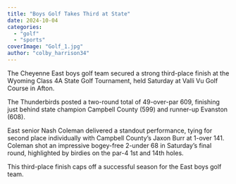 ```yaml
---
title: "Boys Golf Takes Third at State"
date: 2024-10-04
categories: 
  - "golf"
  - "sports"
coverImage: "Golf_1.jpg"
author: "colby_harrison34"
---
```


The Cheyenne East boys golf team secured a strong third-place finish at the Wyoming Class 4A State Golf Tournament, held Saturday at Valli Vu Golf Course in Afton.

The Thunderbirds posted a two-round total of 49-over-par 609, finishing just behind state champion Campbell County (599) and runner-up Evanston (608).

East senior Nash Coleman delivered a standout performance, tying for second place individually with Campbell County’s Jaxon Burr at 1-over 141. Coleman shot an impressive bogey-free 2-under 68 in Saturday’s final round, highlighted by birdies on the par-4 1st and 14th holes.

This third-place finish caps off a successful season for the East boys golf team.

